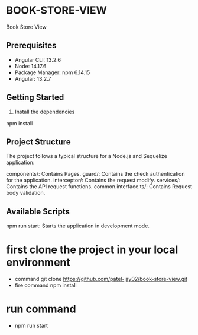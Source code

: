 # BOOK-STORE-VIEW
Book Store View

## Prerequisites

- Angular CLI: 13.2.6
- Node: 14.17.6
- Package Manager: npm 6.14.15
- Angular: 13.2.7

## Getting Started

1. Install the dependencies

npm install

## Project Structure
The project follows a typical structure for a Node.js and Sequelize application:

components/: Contains Pages.
guard/: Contains the check authentication for the application.
interceptor/: Contains the request modify.
services/: Contains the API request functions.
common.interface.ts/: Contains Request body validation.

## Available Scripts
npm run start: Starts the application in development mode.

# first clone the project in your local environment
- command git clone https://github.com/patel-jay02/book-store-view.git
- fire command npm install

# run command
- npm run start